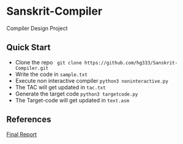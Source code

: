 # Sanskrit-Compiler
Compiler Design Project

## Quick Start
* Clone the repo ``` git clone https://github.com/hg333/Sanskrit-Compiler.git```
* Write the code in ```sample.txt```
* Execute non interactive compiler ```python3 noninteractive.py```
* The TAC will get updated in ```tac.txt```
* Generate the target code ```python3 targetcode.py```
* The Target-code will get updated in ```text.asm``` 

## References
[Final Report](https://docs.google.com/document/d/1wcXOpWLASHU-IpiU3_2e-AFydWq2ikfus_6XUymAq0I/edit?usp=sharing)
